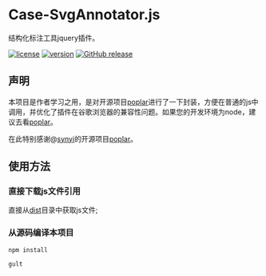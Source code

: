 # Case-SvgAnnotator.js

结构化标注工具jquery插件。

[![license](https://img.shields.io/github/license/felixhpp/Test.svg)](https://github.com/felixhpp/Test/blob/master/LICENSE)
[![version](https://img.shields.io/badge/npm%20version-1.2.1-brightgreen.svg)](https://www.npmjs.com/package/case-annotator)
[![GitHub release](https://img.shields.io/github/release/felixhpp/Test.svg)](https://github.com/felixhpp/Test/releases/tag/v1.2.1)

## 声明

本项目是作者学习之用，是对开源项目[poplar](https://github.com/synyi/poplar)进行了一下封装，方便在普通的js中调用，并优化了插件在谷歌浏览器的兼容性问题。如果您的开发环境为node，建议去看[poplar](https://github.com/synyi/poplar)。

在此特别感谢@[synyi](https://github.com/synyi)的开源项目[poplar](https://github.com/synyi/poplar)。

## 使用方法

### 直接下载js文件引用

直接从[dist](https://github.com/felixhpp/Test/tree/master/dist)目录中获取js文件;

### 从源码编译本项目

```
npm install

gult

```



